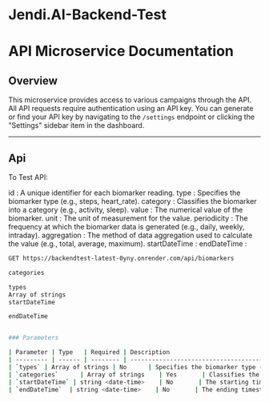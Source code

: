 # Jendi.AI-Backend-Test

# API Microservice Documentation

## Overview

This microservice provides access to various campaigns through the API. All API requests require authentication using an API key. You can generate or find your API key by navigating to the `/settings` endpoint or clicking the "Settings" sidebar item in the dashboard.

---

## Api

To Test API:

id : A unique identifier for each biomarker reading.
type : Specifies the biomarker type (e.g., steps, heart_rate).
category : Classifies the biomarker into a category (e.g., activity, sleep).
value : The numerical value of the biomarker.
unit : The unit of measurement for the value.
periodicity : The frequency at which the biomarker data is generated (e.g., daily, weekly, intraday).
aggregation : The method of data aggregation used to calculate the value (e.g., total, average, maximum).
startDateTime : 
endDateTime :


```bash
GET https://backendtest-latest-0yny.onrender.com/api/biomarkers

categories	

types	
Array of strings
startDateTime	

endDateTime	


### Parameters

| Parameter | Type   | Required | Description                                      |
| --------- | ------ | -------- | ------------------------------------------------ |
| `types` | Array of strings | No      | Specifies the biomarker type (e.g., steps, heart_rate).    |
| `categories`      | Array of strings    | Yes       | Classifies the biomarker into a category (e.g., activity, sleep).     |
| `startDateTime` | string <date-time>    | No       | The starting timestamp for the period over which the biomarker was calculated. |
| `endDateTime`  | string <date-time>    | No       | The ending timestamp for that period.  |


